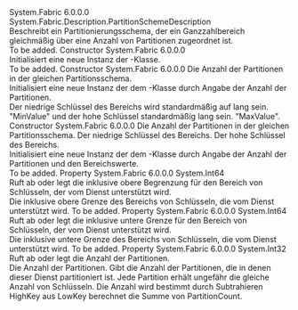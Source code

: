 <Type Name="UniformInt64RangePartitionSchemeDescription" FullName="System.Fabric.Description.UniformInt64RangePartitionSchemeDescription">
  <TypeSignature Language="C#" Value="public sealed class UniformInt64RangePartitionSchemeDescription : System.Fabric.Description.PartitionSchemeDescription" />
  <TypeSignature Language="ILAsm" Value=".class public auto ansi sealed beforefieldinit UniformInt64RangePartitionSchemeDescription extends System.Fabric.Description.PartitionSchemeDescription" />
  <TypeSignature Language="DocId" Value="T:System.Fabric.Description.UniformInt64RangePartitionSchemeDescription" />
  <TypeSignature Language="VB.NET" Value="Public NotInheritable Class UniformInt64RangePartitionSchemeDescription&#xA;Inherits PartitionSchemeDescription" />
  <TypeSignature Language="F#" Value="type UniformInt64RangePartitionSchemeDescription = class&#xA;    inherit PartitionSchemeDescription" />
  <AssemblyInfo>
    <AssemblyName>System.Fabric</AssemblyName>
    <AssemblyVersion>6.0.0.0</AssemblyVersion>
  </AssemblyInfo>
  <Base>
    <BaseTypeName>System.Fabric.Description.PartitionSchemeDescription</BaseTypeName>
  </Base>
  <Interfaces />
  <Docs>
    <summary>
      <para>Beschreibt ein Partitionierungsschema, der ein Ganzzahlbereich gleichmäßig über eine Anzahl von Partitionen zugeordnet ist.</para>
    </summary>
    <remarks>To be added.</remarks>
  </Docs>
  <Members>
    <Member MemberName=".ctor">
      <MemberSignature Language="C#" Value="public UniformInt64RangePartitionSchemeDescription ();" />
      <MemberSignature Language="ILAsm" Value=".method public hidebysig specialname rtspecialname instance void .ctor() cil managed" />
      <MemberSignature Language="DocId" Value="M:System.Fabric.Description.UniformInt64RangePartitionSchemeDescription.#ctor" />
      <MemberSignature Language="VB.NET" Value="Public Sub New ()" />
      <MemberType>Constructor</MemberType>
      <AssemblyInfo>
        <AssemblyName>System.Fabric</AssemblyName>
        <AssemblyVersion>6.0.0.0</AssemblyVersion>
      </AssemblyInfo>
      <Parameters />
      <Docs>
        <summary>
          <para>Initialisiert eine neue Instanz der <see cref="T:System.Fabric.Description.UniformInt64RangePartitionSchemeDescription" />-Klasse.</para>
        </summary>
        <remarks>To be added.</remarks>
      </Docs>
    </Member>
    <Member MemberName=".ctor">
      <MemberSignature Language="C#" Value="public UniformInt64RangePartitionSchemeDescription (int partitionCount);" />
      <MemberSignature Language="ILAsm" Value=".method public hidebysig specialname rtspecialname instance void .ctor(int32 partitionCount) cil managed" />
      <MemberSignature Language="DocId" Value="M:System.Fabric.Description.UniformInt64RangePartitionSchemeDescription.#ctor(System.Int32)" />
      <MemberSignature Language="VB.NET" Value="Public Sub New (partitionCount As Integer)" />
      <MemberSignature Language="F#" Value="new System.Fabric.Description.UniformInt64RangePartitionSchemeDescription : int -&gt; System.Fabric.Description.UniformInt64RangePartitionSchemeDescription" Usage="new System.Fabric.Description.UniformInt64RangePartitionSchemeDescription partitionCount" />
      <MemberType>Constructor</MemberType>
      <AssemblyInfo>
        <AssemblyName>System.Fabric</AssemblyName>
        <AssemblyVersion>6.0.0.0</AssemblyVersion>
      </AssemblyInfo>
      <Parameters>
        <Parameter Name="partitionCount" Type="System.Int32" />
      </Parameters>
      <Docs>
        <param name="partitionCount">
          <para>Die Anzahl der Partitionen in der gleichen Partitionsschema.</para>
        </param>
        <summary>
          <para>Initialisiert eine neue Instanz der dem <see cref="T:System.Fabric.Description.UniformInt64RangePartitionSchemeDescription" /> -Klasse durch Angabe der Anzahl der Partitionen.</para>
        </summary>
        <remarks>Der niedrige Schlüssel des Bereichs wird standardmäßig auf lang sein. "MinValue" und der hohe Schlüssel standardmäßig lang sein. "MaxValue".</remarks>
      </Docs>
    </Member>
    <Member MemberName=".ctor">
      <MemberSignature Language="C#" Value="public UniformInt64RangePartitionSchemeDescription (int partitionCount, long lowKey, long highKey);" />
      <MemberSignature Language="ILAsm" Value=".method public hidebysig specialname rtspecialname instance void .ctor(int32 partitionCount, int64 lowKey, int64 highKey) cil managed" />
      <MemberSignature Language="DocId" Value="M:System.Fabric.Description.UniformInt64RangePartitionSchemeDescription.#ctor(System.Int32,System.Int64,System.Int64)" />
      <MemberSignature Language="VB.NET" Value="Public Sub New (partitionCount As Integer, lowKey As Long, highKey As Long)" />
      <MemberSignature Language="F#" Value="new System.Fabric.Description.UniformInt64RangePartitionSchemeDescription : int * int64 * int64 -&gt; System.Fabric.Description.UniformInt64RangePartitionSchemeDescription" Usage="new System.Fabric.Description.UniformInt64RangePartitionSchemeDescription (partitionCount, lowKey, highKey)" />
      <MemberType>Constructor</MemberType>
      <AssemblyInfo>
        <AssemblyName>System.Fabric</AssemblyName>
        <AssemblyVersion>6.0.0.0</AssemblyVersion>
      </AssemblyInfo>
      <Parameters>
        <Parameter Name="partitionCount" Type="System.Int32" />
        <Parameter Name="lowKey" Type="System.Int64" />
        <Parameter Name="highKey" Type="System.Int64" />
      </Parameters>
      <Docs>
        <param name="partitionCount">
          <para>Die Anzahl der Partitionen in der gleichen Partitionsschema.</para>
        </param>
        <param name="lowKey">Der niedrige Schlüssel des Bereichs.</param>
        <param name="highKey">Der hohe Schlüssel des Bereichs.</param>
        <summary>
          <para>Initialisiert eine neue Instanz der dem <see cref="T:System.Fabric.Description.UniformInt64RangePartitionSchemeDescription" /> -Klasse durch Angabe der Anzahl der Partitionen und den Bereichswerte.</para>
        </summary>
        <remarks>To be added.</remarks>
      </Docs>
    </Member>
    <Member MemberName="HighKey">
      <MemberSignature Language="C#" Value="public long HighKey { get; set; }" />
      <MemberSignature Language="ILAsm" Value=".property instance int64 HighKey" />
      <MemberSignature Language="DocId" Value="P:System.Fabric.Description.UniformInt64RangePartitionSchemeDescription.HighKey" />
      <MemberSignature Language="VB.NET" Value="Public Property HighKey As Long" />
      <MemberSignature Language="F#" Value="member this.HighKey : int64 with get, set" Usage="System.Fabric.Description.UniformInt64RangePartitionSchemeDescription.HighKey" />
      <MemberType>Property</MemberType>
      <AssemblyInfo>
        <AssemblyName>System.Fabric</AssemblyName>
        <AssemblyVersion>6.0.0.0</AssemblyVersion>
      </AssemblyInfo>
      <ReturnValue>
        <ReturnType>System.Int64</ReturnType>
      </ReturnValue>
      <Docs>
        <summary>
          <para>Ruft ab oder legt die inklusive obere Begrenzung für den Bereich von Schlüsseln, der vom Dienst unterstützt wird.</para>
        </summary>
        <value>
          <para>Die inklusive obere Grenze des Bereichs von Schlüsseln, die vom Dienst unterstützt wird.</para>
        </value>
        <remarks>To be added.</remarks>
      </Docs>
    </Member>
    <Member MemberName="LowKey">
      <MemberSignature Language="C#" Value="public long LowKey { get; set; }" />
      <MemberSignature Language="ILAsm" Value=".property instance int64 LowKey" />
      <MemberSignature Language="DocId" Value="P:System.Fabric.Description.UniformInt64RangePartitionSchemeDescription.LowKey" />
      <MemberSignature Language="VB.NET" Value="Public Property LowKey As Long" />
      <MemberSignature Language="F#" Value="member this.LowKey : int64 with get, set" Usage="System.Fabric.Description.UniformInt64RangePartitionSchemeDescription.LowKey" />
      <MemberType>Property</MemberType>
      <AssemblyInfo>
        <AssemblyName>System.Fabric</AssemblyName>
        <AssemblyVersion>6.0.0.0</AssemblyVersion>
      </AssemblyInfo>
      <ReturnValue>
        <ReturnType>System.Int64</ReturnType>
      </ReturnValue>
      <Docs>
        <summary>
          <para>Ruft ab oder legt die inklusive untere Grenze für den Bereich von Schlüsseln, der vom Dienst unterstützt wird.</para>
        </summary>
        <value>
          <para>Die inklusive untere Grenze des Bereichs von Schlüsseln, die vom Dienst unterstützt wird.</para>
        </value>
        <remarks>To be added.</remarks>
      </Docs>
    </Member>
    <Member MemberName="PartitionCount">
      <MemberSignature Language="C#" Value="public int PartitionCount { get; set; }" />
      <MemberSignature Language="ILAsm" Value=".property instance int32 PartitionCount" />
      <MemberSignature Language="DocId" Value="P:System.Fabric.Description.UniformInt64RangePartitionSchemeDescription.PartitionCount" />
      <MemberSignature Language="VB.NET" Value="Public Property PartitionCount As Integer" />
      <MemberSignature Language="F#" Value="member this.PartitionCount : int with get, set" Usage="System.Fabric.Description.UniformInt64RangePartitionSchemeDescription.PartitionCount" />
      <MemberType>Property</MemberType>
      <AssemblyInfo>
        <AssemblyName>System.Fabric</AssemblyName>
        <AssemblyVersion>6.0.0.0</AssemblyVersion>
      </AssemblyInfo>
      <ReturnValue>
        <ReturnType>System.Int32</ReturnType>
      </ReturnValue>
      <Docs>
        <summary>
          <para>Ruft ab oder legt die Anzahl der Partitionen.</para>
        </summary>
        <value>
          <para>Die Anzahl der Partitionen.</para>
        </value>
        <remarks>
          <para>Gibt die Anzahl der Partitionen, die in denen dieser Dienst partitioniert ist. Jede Partition erhält ungefähr die gleiche Anzahl von Schlüsseln. Die Anzahl wird bestimmt durch Subtrahieren <languagekeyword>HighKey</languagekeyword> aus <languagekeyword>LowKey</languagekeyword> berechnet die Summe von <languagekeyword>PartitionCount</languagekeyword>.</para>
        </remarks>
      </Docs>
    </Member>
  </Members>
</Type>